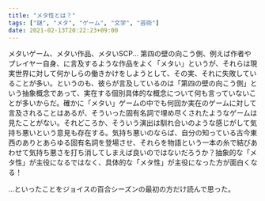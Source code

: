 ```yaml
---
title: "メタ性とは？"
tags: ["謎", "メタ", "ゲーム", "文学", "芸術"]
date: 2021-02-13T20:22:23+09:00
---
```


メタいゲーム、メタい作品、メタいSCP...
第四の壁の向こう側、例えば作者やプレイヤー自身、に言及するような作品をよく「メタい」というが、それらは現実世界に対して何かしらの働きかけをしようとして、その実、それに失敗していることが多い。というのも、彼らが言及しているのは「第四の壁の向こう側」という抽象概念であって、実在する個別具体的な概念について何も言っていないことが多いからだ。確かに「メタい」ゲームの中でも何回か実在のゲームに対して言及されることはあるが、そういった固有名詞で埋め尽くされたようなゲームは見たことがない。それどころか、そういう演出は馴れ合いのような感じがして気持ち悪いという意見も存在する。気持ち悪いのならば、自分の知っている古今東西のありとあらゆる固有名詞を登場させ、それらを物語という一本の糸で結びあわせて気持ち悪さを打ち消してしまえば良いのではないだろうか？抽象的な「メタ性」が主役になるではなく、具体的な「メタ性」が主役になった方が面白くなる！

…といったことをジョイスの百合シーズンの最初の方だけ読んで思った。
